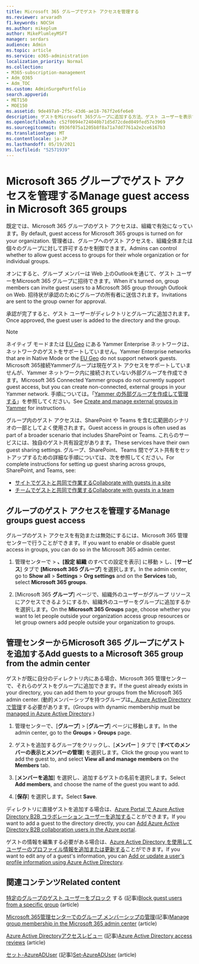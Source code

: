 ```yaml
---
title: Microsoft 365 グループでゲスト アクセスを管理する
ms.reviewer: arvaradh
f1.keywords: NOCSH
ms.author: mikeplum
author: MikePlumleyMSFT
manager: serdars
audience: Admin
ms.topic: article
ms.service: o365-administration
localization_priority: Normal
ms.collection:
- M365-subscription-management
- Adm_O365
- Adm_TOC
ms.custom: AdminSurgePortfolio
search.appverid:
- MET150
- MOE150
ms.assetid: 9de497a9-2f5c-43d6-ae18-767f2e6fe6e0
description: ゲストをMicrosoft 365グループに追加する方法、ゲスト ユーザーを表示する方法、PowerShell を使用してゲスト アクセスを制御する方法について説明します。
ms.openlocfilehash: c52f0094e724040b71d5d72cded049fed57e3969
ms.sourcegitcommit: 0936f075a1205b8f8a71a7dd7761a2e2ce6167b3
ms.translationtype: MT
ms.contentlocale: ja-JP
ms.lasthandoff: 05/19/2021
ms.locfileid: "52571939"
---
```

# <a name="manage-guest-access-in-microsoft-365-groups"></a><span data-ttu-id="1f8ba-103">Microsoft 365 グループでゲスト アクセスを管理する</span><span class="sxs-lookup"><span data-stu-id="1f8ba-103">Manage guest access in Microsoft 365 groups</span></span>

<span data-ttu-id="1f8ba-104">既定では、Microsoft 365 グループのゲスト アクセスは、組織で有効になっています。</span><span class="sxs-lookup"><span data-stu-id="1f8ba-104">By default, guest access for Microsoft 365 groups is turned on for your organization.</span></span> <span data-ttu-id="1f8ba-105">管理者は、グループへのゲスト アクセスを、組織全体または個々のグループに対して許可するかを制御できます。</span><span class="sxs-lookup"><span data-stu-id="1f8ba-105">Admins can control whether to allow guest access to groups for their whole organization or for individual groups.</span></span>

<span data-ttu-id="1f8ba-106">オンにすると、グループ メンバーは Web 上のOutlookを通じて、ゲスト ユーザーをMicrosoft 365 グループに招待できます。</span><span class="sxs-lookup"><span data-stu-id="1f8ba-106">When it's turned on, group members can invite guest users to a Microsoft 365 group through Outlook on Web.</span></span> <span data-ttu-id="1f8ba-107">招待状が承認のためにグループの所有者に送信されます。</span><span class="sxs-lookup"><span data-stu-id="1f8ba-107">Invitations are sent to the group owner for approval.</span></span>

<span data-ttu-id="1f8ba-108">承認が完了すると、ゲスト ユーザーがディレクトリとグループに追加されます。</span><span class="sxs-lookup"><span data-stu-id="1f8ba-108">Once approved, the guest user is added to the directory and the group.</span></span>

> [!Note]
> <span data-ttu-id="1f8ba-109">ネイティブ モードまたは [EU Geo](/yammer/manage-security-and-compliance/manage-data-compliance) にある Yammer Enterprise ネットワークは、ネットワークのゲストをサポートしていません。</span><span class="sxs-lookup"><span data-stu-id="1f8ba-109">Yammer Enterprise networks that are in Native Mode or the [EU Geo](/yammer/manage-security-and-compliance/manage-data-compliance) do not support network guests.</span></span>
> <span data-ttu-id="1f8ba-110">Microsoft 365接続Yammerグループは現在ゲスト アクセスをサポートしていませんが、Yammer ネットワーク内に接続されていない外部グループを作成できます。</span><span class="sxs-lookup"><span data-stu-id="1f8ba-110">Microsoft 365 Connected Yammer groups do not currently support guest access, but you can create non-connected, external groups in your Yammer network.</span></span> <span data-ttu-id="1f8ba-111">手順については。「[Yammer の外部グループを作成して管理する](/yammer/work-with-external-users/create-and-manage-external-groups)」を参照してください。</span><span class="sxs-lookup"><span data-stu-id="1f8ba-111">See [Create and manage external groups in Yammer](/yammer/work-with-external-users/create-and-manage-external-groups) for instructions.</span></span>

<span data-ttu-id="1f8ba-112">グループ内のゲスト アクセスは、SharePoint や Teams を含む広範囲のシナリオの一部としてよく使用されます。</span><span class="sxs-lookup"><span data-stu-id="1f8ba-112">Guest access in groups is often used as part of a broader scenario that includes SharePoint or Teams.</span></span> <span data-ttu-id="1f8ba-113">これらのサービスには、独自のゲスト共有設定があります。</span><span class="sxs-lookup"><span data-stu-id="1f8ba-113">These services have their own guest sharing settings.</span></span> <span data-ttu-id="1f8ba-114">グループ、SharePoint、Teams 間でゲスト共有をセットアップするための詳細な手順については、次を参照してください。</span><span class="sxs-lookup"><span data-stu-id="1f8ba-114">For complete instructions for setting up guest sharing across groups, SharePoint, and Teams, see:</span></span>

- [<span data-ttu-id="1f8ba-115">サイトでゲストと共同で作業する</span><span class="sxs-lookup"><span data-stu-id="1f8ba-115">Collaborate with guests in a site</span></span>](../../solutions/collaborate-in-site.md)
- [<span data-ttu-id="1f8ba-116">チームでゲストと共同で作業する</span><span class="sxs-lookup"><span data-stu-id="1f8ba-116">Collaborate with guests in a team</span></span>](../../solutions/collaborate-as-team.md)

## <a name="manage-groups-guest-access"></a><span data-ttu-id="1f8ba-117">グループのゲスト アクセスを管理する</span><span class="sxs-lookup"><span data-stu-id="1f8ba-117">Manage groups guest access</span></span>

<span data-ttu-id="1f8ba-118">グループのゲスト アクセスを有効または無効にするには、Microsoft 365 管理センターで行うことができます。</span><span class="sxs-lookup"><span data-stu-id="1f8ba-118">If you want to enable or disable guest access in groups, you can do so in the Microsoft 365 admin center.</span></span>

1. <span data-ttu-id="1f8ba-119">管理センターで \> **、[設定 組織** のすべての設定を表示] に移動 \> し、[**サービス**] タブで **[Microsoft 365 グループ**] を選択します。</span><span class="sxs-lookup"><span data-stu-id="1f8ba-119">In the admin center, go to **Show all** \> **Settings** \> **Org settings** and on the **Services** tab, select **Microsoft 365 groups**.</span></span>
  
2. <span data-ttu-id="1f8ba-120">[Microsoft 365 **グループ**] ページで、組織外のユーザーがグループ リソースにアクセスできるようにするか、組織外のユーザーをグループに追加するかを選択します。</span><span class="sxs-lookup"><span data-stu-id="1f8ba-120">On the **Microsoft 365 Groups** page, choose whether you want to let people outside your organization access group resources or let group owners add people outside your organization to groups.</span></span>

## <a name="add-guests-to-a-microsoft-365-group-from-the-admin-center"></a><span data-ttu-id="1f8ba-121">管理センターからMicrosoft 365 グループにゲストを追加する</span><span class="sxs-lookup"><span data-stu-id="1f8ba-121">Add guests to a Microsoft 365 group from the admin center</span></span>

<span data-ttu-id="1f8ba-122">ゲストが既に自分のディレクトリ内にある場合、Microsoft 365 管理センターで、それらのゲストをグループに追加できます。</span><span class="sxs-lookup"><span data-stu-id="1f8ba-122">If the guest already exists in your directory, you can add them to your groups from the Microsoft 365 admin center.</span></span> <span data-ttu-id="1f8ba-123">(動的メンバーシップを持つグループは[、Azure Active Directoryで管理](/azure/active-directory/enterprise-users/groups-create-rule)する必要があります。</span><span class="sxs-lookup"><span data-stu-id="1f8ba-123">(Groups with dynamic membership must be [managed in Azure Active Directory](/azure/active-directory/enterprise-users/groups-create-rule).)</span></span>
  
1. <span data-ttu-id="1f8ba-124">管理センターで、[**グループ**]  >  [**グループ**] ページに移動します。</span><span class="sxs-lookup"><span data-stu-id="1f8ba-124">In the admin center, go to the **Groups** > **Groups** page.</span></span>
  
2. <span data-ttu-id="1f8ba-125">ゲストを追加するグループをクリックし、[**メンバー** ] タブで [**すべてのメンバーの表示とメンバーの管理**] を選択します。</span><span class="sxs-lookup"><span data-stu-id="1f8ba-125">Click the group you want to add the guest to, and select **View all and manage members** on the **Members** tab.</span></span> 
  
4. <span data-ttu-id="1f8ba-126">[**メンバーを追加**] を選択し、追加するゲストの名前を選択します。</span><span class="sxs-lookup"><span data-stu-id="1f8ba-126">Select **Add members**, and choose the name of the guest you want to add.</span></span>
    
5. <span data-ttu-id="1f8ba-127">[**保存**] を選択します。</span><span class="sxs-lookup"><span data-stu-id="1f8ba-127">Select **Save**.</span></span>

<span data-ttu-id="1f8ba-128">ディレクトリに直接ゲストを追加する場合は、[Azure Portal で Azure Active Directory B2B コラボレーション ユーザーを追加する](/azure/active-directory/b2b/add-users-administrator)ことができます。</span><span class="sxs-lookup"><span data-stu-id="1f8ba-128">If you want to add a guest to the directory directly, you can [Add Azure Active Directory B2B collaboration users in the Azure portal](/azure/active-directory/b2b/add-users-administrator).</span></span>

<span data-ttu-id="1f8ba-129">ゲストの情報を編集する必要がある場合は、[Azure Active Directory を使用してユーザーのプロファイル情報を追加または更新する](/azure/active-directory/fundamentals/active-directory-users-profile-azure-portal)ことができます。</span><span class="sxs-lookup"><span data-stu-id="1f8ba-129">If you want to edit any of a guest's information, you can [Add or update a user's profile information using Azure Active Directory](/azure/active-directory/fundamentals/active-directory-users-profile-azure-portal).</span></span>

## <a name="related-content"></a><span data-ttu-id="1f8ba-130">関連コンテンツ</span><span class="sxs-lookup"><span data-stu-id="1f8ba-130">Related content</span></span>

<span data-ttu-id="1f8ba-131">[特定のグループのゲスト ユーザーをブロック](../../solutions/per-group-guest-access.md) する (記事)</span><span class="sxs-lookup"><span data-stu-id="1f8ba-131">[Block guest users from a specific group](../../solutions/per-group-guest-access.md) (article)</span></span>

<span data-ttu-id="1f8ba-132">[Microsoft 365管理センターでのグループ メンバーシップの管理](add-or-remove-members-from-groups.md)(記事)</span><span class="sxs-lookup"><span data-stu-id="1f8ba-132">[Manage group membership in the Microsoft 365 admin center](add-or-remove-members-from-groups.md) (article)</span></span>
  
<span data-ttu-id="1f8ba-133">[Azure Active Directoryアクセスレビュー](/azure/active-directory/active-directory-azure-ad-controls-perform-access-review) (記事)</span><span class="sxs-lookup"><span data-stu-id="1f8ba-133">[Azure Active Directory access reviews](/azure/active-directory/active-directory-azure-ad-controls-perform-access-review) (article)</span></span>

<span data-ttu-id="1f8ba-134">[セット-AzureADUser](/powershell/module/azuread/set-azureaduser) (記事)</span><span class="sxs-lookup"><span data-stu-id="1f8ba-134">[Set-AzureADUser](/powershell/module/azuread/set-azureaduser) (article)</span></span>